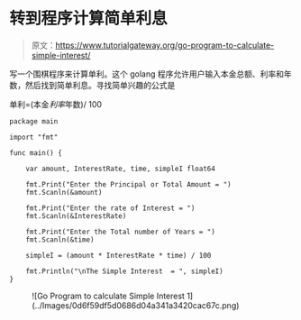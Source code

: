 # 转到程序计算简单利息

> 原文：<https://www.tutorialgateway.org/go-program-to-calculate-simple-interest/>

写一个围棋程序来计算单利。这个 golang 程序允许用户输入本金总额、利率和年数，然后找到简单利息。寻找简单兴趣的公式是

单利=(本金*利率*年数)/ 100

```
package main

import "fmt"

func main() {

    var amount, InterestRate, time, simpleI float64

    fmt.Print("Enter the Principal or Total Amount = ")
    fmt.Scanln(&amount)

    fmt.Print("Enter the rate of Interest = ")
    fmt.Scanln(&InterestRate)

    fmt.Print("Enter the Total number of Years = ")
    fmt.Scanln(&time)

    simpleI = (amount * InterestRate * time) / 100

    fmt.Println("\nThe Simple Interest  = ", simpleI)
}
```

<figure class="wp-block-image size-large">![Go Program to calculate Simple Interest 1](../Images/0d6f59df5d0686d04a341a3420cac67c.png)</figure>